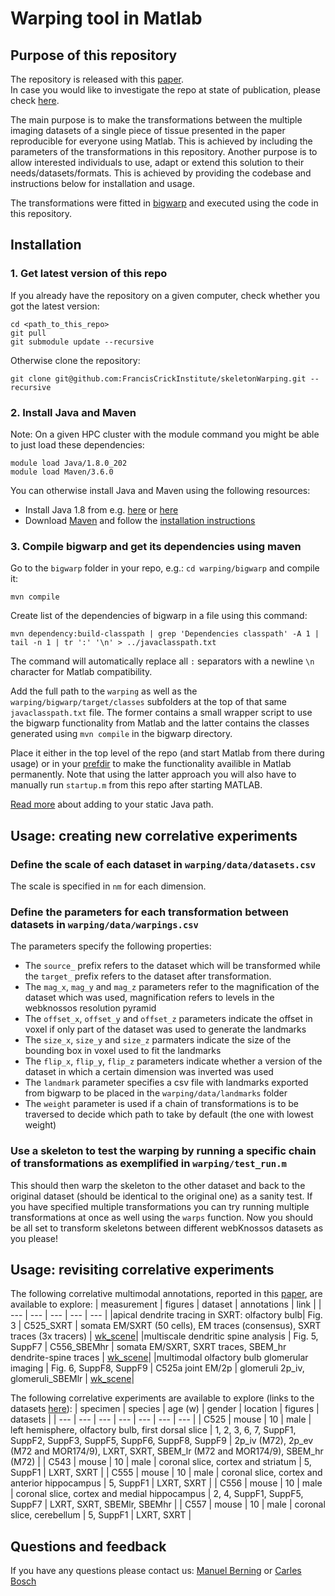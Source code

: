 # Warping tool in Matlab



## Purpose of this repository

The repository is released with this [paper](https://www.biorxiv.org/content/10.1101/2021.01.13.426503v1).  
In case you would like to investigate the repo at state of publication, please check [here](https://github.com/FrancisCrickInstitute/warpAnnotations/tree/paper_release).

The main purpose is to make the transformations between the multiple imaging datasets of a single piece of tissue 
presented in the paper reproducible for everyone using Matlab. 
This is achieved by including the parameters of the transformations in this repository.
Another purpose is to allow interested individuals to use, adapt or extend this solution to their needs/datasets/formats.
This is achieved by providing the codebase and instructions below for installation and usage.

The transformations were fitted in [bigwarp](https://github.com/saalfeldlab/bigwarp) and executed using the code in this repository.

## Installation

### 1. Get latest version of this repo

If you already have the repository on a given computer, check whether you got the latest version:

```
cd <path_to_this_repo>
git pull
git submodule update --recursive
```

Otherwise clone the repository:

```
git clone git@github.com:FrancisCrickInstitute/skeletonWarping.git --recursive
```

### 2. Install Java and Maven

Note: On a given HPC cluster with the module command you might be able to just load these dependencies:

```
module load Java/1.8.0_202
module load Maven/3.6.0
```

You can otherwise install Java and Maven using the following resources:

* Install Java 1.8 from e.g. [here](https://openjdk.java.net/install/) or [here](https://www.java.com/de/download/manual.jsp)
* Download [Maven](https://maven.apache.org/download.cgi) and follow the [installation instructions](https://maven.apache.org/install.html)


### 3. Compile bigwarp and get its dependencies using maven

Go to the `bigwarp` folder in your repo, e.g.: `cd warping/bigwarp` and compile it:

```
mvn compile
```

Create list of the dependencies of bigwarp in a file using this command:

```
mvn dependency:build-classpath | grep 'Dependencies classpath' -A 1 | tail -n 1 | tr ':' '\n' > ../javaclasspath.txt
```

The command will automatically replace all `:` separators with a newline `\n` character for Matlab compatibility.

Add the  full path to the `warping` as well as the `warping/bigwarp/target/classes` subfolders at the top of that same `javaclasspath.txt` file.
The former contains a small wrapper script to use the bigwarp functionality from Matlab and the latter contains the classes generated using `mvn compile` in the bigwarp directory.

Place it either in the top level of the repo (and start Matlab from there during usage) or in your
[prefdir](https://uk.mathworks.com/help/matlab/ref/prefdir.html?searchHighlight=prefdir&s_tid=srchtitle_prefdir_1)
to make the functionality availible in Matlab permanently.
Note that using the latter approach you will also have to manually run `startup.m` from this repo after starting MATLAB.

[Read more](https://uk.mathworks.com/help/matlab/matlab_external/static-path-of-java-class-path.html) about adding to your static Java path.

## Usage: creating new correlative experiments

### Define the scale of each dataset in `warping/data/datasets.csv`

The scale is specified in `nm` for each dimension.

### Define the parameters for each transformation between datasets in `warping/data/warpings.csv`

The parameters specify the following properties:

- The `source_` prefix refers to the dataset which will be transformed while the `target_` prefix refers to the dataset after transformation.
- The `mag_x`, `mag_y` and `mag_z` parameters refer to the magnification of the dataset which was used, magnification refers to levels in the webknossos resolution pyramid
- The `offset_x`, `offset_y` and `offset_z` parameters indicate the offset in voxel if only part of the dataset was used to generate the landmarks
- The `size_x`, `size_y` and `size_z` parmaters indicate the size of the bounding box in voxel used to fit the landmarks
- The `flip_x`, `flip_y`, `flip_z` parameters indicate whether a version of the dataset in which a certain dimension was inverted was used
- The `landmark` parameter specifies a csv file with landmarks exported from bigwarp to be placed in the `warping/data/landmarks` folder
- The `weight` parameter is used if a chain of transformations is to be traversed to decide which path to take by default (the one with lowest weight)

### Use a skeleton to test the warping by running a specific chain of transformations as exemplified in `warping/test_run.m`

This should then warp the skeleton to the other dataset and back to the original dataset (should be identical to the original one) as a sanity test.
If you have specified multiple transformations you can try running multiple transformations at once as well using the `warps` function.
Now you should be all set to transform skeletons between different webKnossos datasets as you please!

## Usage: revisiting correlative experiments

The following correlative multimodal annotations, reported in this [paper](https://www.biorxiv.org/content/10.1101/2021.01.13.426503v1), are available to explore:
| measurement | figures | dataset | annotations | link |
| --- | --- | --- | --- | --- |
|apical dendrite tracing in SXRT: olfactory bulb| Fig. 3 | C525_SXRT | somata EM/SXRT (50 cells), EM traces (consensus), SXRT traces (3x tracers) | [wk_scene](https://webknossos.crick.ac.uk/annotations/Explorational/600f1c380100006f00ba75f1?token=vBsay1ZVoTka3b8p5vZTsw#3706,1073,2239,0,3.079)|
|multiscale dendritic spine analysis | Fig. 5, SuppF7 | C556_SBEMhr | somata EM/SXRT, SXRT traces, SBEM_hr dendrite-spine traces | [wk_scene](https://webknossos.crick.ac.uk/annotations/Explorational/600f1b760100008900ba75ee?token=aKyXpXCrGEp8YEaOL1GWfg#3243,5183,190,0,2.420,20135)| 
|multimodal olfactory bulb glomerular imaging | Fig. 6, SuppF8, SuppF9 | C525a joint EM/2p | glomeruli 2p_iv, glomeruli_SBEMlr | [wk_scene](https://webknossos.crick.ac.uk/annotations/Explorational/600ef5a2010000d100563037?token=7g6jJNXHYtaUi72ABXrkuQ#8614,6129,2715,0,23.225,759)|

The following correlative experiments are available to explore (links to the datasets [here](https://github.com/FrancisCrickInstitute/warpAnnotations/tree/main/warping/data)):
| specimen | species | age (w) | gender | location | figures | datasets |
| --- | --- | --- | --- | --- | --- | --- | 
| C525 | mouse | 10 | male | left hemisphere, olfactory bulb, first dorsal slice | 1, 2, 3, 6, 7, SuppF1, SuppF2, SuppF3, SuppF5, SuppF6, SuppF8, SuppF9 | 2p_iv (M72), 2p_ev (M72 and MOR174/9), LXRT, SXRT, SBEM_lr (M72 and MOR174/9), SBEM_hr (M72) |
| C543 | mouse | 10 | male | coronal slice, cortex and striatum | 5, SuppF1 | LXRT, SXRT |
| C555 | mouse | 10 | male | coronal slice, cortex and anterior hippocampus | 5, SuppF1 | LXRT, SXRT |
| C556 | mouse | 10 | male | coronal slice, cortex and medial hippocampus | 2, 4, SuppF1, SuppF5, SuppF7 | LXRT, SXRT, SBEMlr, SBEMhr |
| C557 | mouse | 10 | male | coronal slice, cerebellum | 5, SuppF1 | LXRT, SXRT |

## Questions and feedback

If you have any questions please contact us: [Manuel Berning](mailto:manuel.berning@crick.ac.uk) or [Carles Bosch](mailto:carles.bosch@crick.ac.uk)

